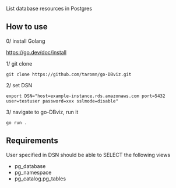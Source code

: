List database resources in Postgres

## How to use

0/ install Golang

https://go.dev/doc/install

1/ git clone
```
git clone https://github.com/taromn/go-DBviz.git
```

2/ set DSN
```
export DSN="host=example-instance.rds.amazonaws.com port=5432 user=testuser password=xxx sslmode=disable" 
```

3/ navigate to go-DBviz, run it
```
go run .
```

## Requirements
User specified in DSN should be able to SELECT the following views
- pg_database
- pg_namespace
- pg_catalog.pg_tables
